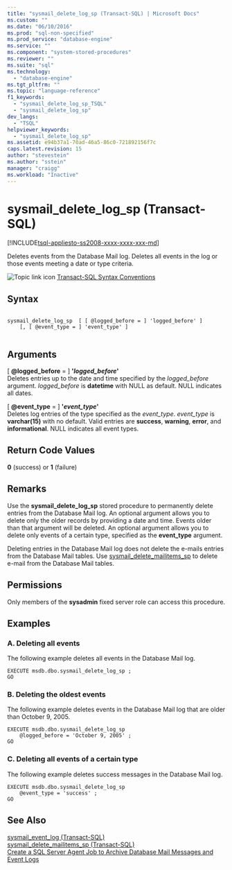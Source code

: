 ```yaml
---
title: "sysmail_delete_log_sp (Transact-SQL) | Microsoft Docs"
ms.custom: ""
ms.date: "06/10/2016"
ms.prod: "sql-non-specified"
ms.prod_service: "database-engine"
ms.service: ""
ms.component: "system-stored-procedures"
ms.reviewer: ""
ms.suite: "sql"
ms.technology: 
  - "database-engine"
ms.tgt_pltfrm: ""
ms.topic: "language-reference"
f1_keywords: 
  - "sysmail_delete_log_sp_TSQL"
  - "sysmail_delete_log_sp"
dev_langs: 
  - "TSQL"
helpviewer_keywords: 
  - "sysmail_delete_log_sp"
ms.assetid: e94b37a1-70ad-46a5-86c0-721892156f7c
caps.latest.revision: 15
author: "stevestein"
ms.author: "sstein"
manager: "craigg"
ms.workload: "Inactive"
---
```

# sysmail_delete_log_sp (Transact-SQL)
[!INCLUDE[tsql-appliesto-ss2008-xxxx-xxxx-xxx-md](../../includes/tsql-appliesto-ss2008-xxxx-xxxx-xxx-md.md)]

  Deletes events from the Database Mail log. Deletes all events in the log or those events meeting a date or type criteria.  
  
 ![Topic link icon](../../database-engine/configure-windows/media/topic-link.gif "Topic link icon") [Transact-SQL Syntax Conventions](../../t-sql/language-elements/transact-sql-syntax-conventions-transact-sql.md)  
  
## Syntax  
  
```  
  
sysmail_delete_log_sp  [ [ @logged_before = ] 'logged_before' ]  
    [, [ @event_type = ] 'event_type' ]  
  
```  
  
## Arguments  
 [ **@logged_before** = ] **'***logged_before***'**  
 Deletes entries up to the date and time specified by the *logged_before* argument. *logged_before* is **datetime** with NULL as default. NULL indicates all dates.  
  
 [ **@event_type** = ] **'***event_type***'**  
 Deletes log entries of the type specified as the *event_type*. *event_type* is **varchar(15)** with no default. Valid entries are **success**, **warning**, **error**, and **informational**. NULL indicates all event types.  
  
## Return Code Values  
 **0** (success) or **1** (failure)  
  
## Remarks  
 Use the **sysmail_delete_log_sp** stored procedure to permanently delete entries from the Database Mail log. An optional argument allows you to delete only the older records by providing a date and time. Events older than that argument will be deleted. An optional argument allows you to delete only events of a certain type, specified as the **event_type** argument.  
  
 Deleting entries in the Database Mail log does not delete the e-mails entries from the Database Mail tables. Use [sysmail_delete_mailitems_sp](../../relational-databases/system-stored-procedures/sysmail-delete-mailitems-sp-transact-sql.md) to delete e-mail from the Database Mail tables.  
  
## Permissions  
 Only members of the **sysadmin** fixed server role can access this procedure.  
  
## Examples  
  
### A. Deleting all events  
 The following example deletes all events in the Database Mail log.  
  
```  
EXECUTE msdb.dbo.sysmail_delete_log_sp ;  
GO  
```  
  
### B. Deleting the oldest events  
 The following example deletes events in the Database Mail log that are older than October 9, 2005.  
  
```  
EXECUTE msdb.dbo.sysmail_delete_log_sp  
    @logged_before = 'October 9, 2005' ;  
GO  
```  
  
### C. Deleting all events of a certain type  
 The following example deletes success messages in the Database Mail log.  
  
```  
EXECUTE msdb.dbo.sysmail_delete_log_sp  
    @event_type = 'success' ;  
GO  
```  
  
## See Also  
 [sysmail_event_log &#40;Transact-SQL&#41;](../../relational-databases/system-catalog-views/sysmail-event-log-transact-sql.md)   
 [sysmail_delete_mailitems_sp &#40;Transact-SQL&#41;](../../relational-databases/system-stored-procedures/sysmail-delete-mailitems-sp-transact-sql.md)   
 [Create a SQL Server Agent Job to Archive Database Mail Messages and Event Logs](../../relational-databases/database-mail/create-a-sql-server-agent-job-to-archive-database-mail-messages-and-event-logs.md)  
  
  
